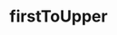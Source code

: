 # firstToUpper

<!-- TODO-START
TODO: Fill short description here.

## Type signature

TODO: Fill type signature down below.

```
any ⇒ any
```

## Examples

TODO: List at least one example down below.

```javascript
firstToUpper(); // ⇒ TODO
```

## Questions

TODO: List questions that may this function answers.
TODO-END -->

